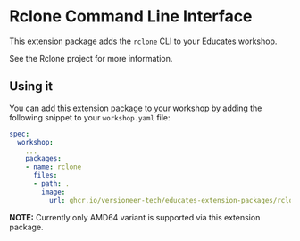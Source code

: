 # Rclone Command Line Interface

This extension package adds the `rclone` CLI to your Educates workshop.

See the Rclone project for more information.

## Using it

You can add this extension package to your workshop by adding the following snippet to your `workshop.yaml` file:

```yaml
spec:
  workshop:
    ...
    packages:
    - name: rclone
      files:
      - path: .
        image:
          url: ghcr.io/versioneer-tech/educates-extension-packages/rclone:v1.71.0
```

**NOTE:** Currently only AMD64 variant is supported via this extension package.